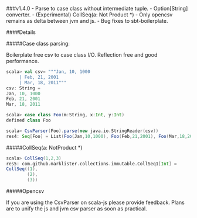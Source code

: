 ###v1.4.0
    - Parse to case class without intermediate tuple.
    - Option[String] converter.
    - (Experimental) CollSeq(a: Not Product *)
    - Only opencsv remains as delta between jvm and js.
    - Bug fixes to sbt-boilerplate.
    
####Details

#####Case class parsing:

Boilerplate free csv to case class I/O.  Reflection free and good performance.

```scala
scala> val csv= """Jan, 10, 1000
     | Feb, 21, 2001
     | Mar, 18, 2011"""
csv: String =
Jan, 10, 1000
Feb, 21, 2001
Mar, 18, 2011

scala> case class Foo(m:String, x:Int, y:Int)
defined class Foo

scala> CsvParser(Foo).parse(new java.io.StringReader(csv))
res4: Seq[Foo] = List(Foo(Jan,10,1000), Foo(Feb,21,2001), Foo(Mar,18,2011))
```

#####CollSeq(a: NotProduct *)

```scala
scala> CollSeq(1,2,3)
res5: com.github.marklister.collections.immutable.CollSeq1[Int] =
CollSeq((1),
        (2),
        (3))
```

#####Opencsv

If you are using the CsvParser on scala-js please provide feedback.  Plans are to unify the js and jvm csv parser 
as soon as practical.